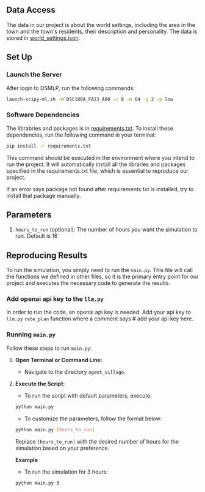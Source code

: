 ## Data Access
The data in our project is about the world settings, including the area in the town and the town's residents, their description and personality.
The data is stored in [world_settings.json](https://github.com/Sssssimonk/agent_village/blob/main/world_settings.json).

## Set Up
### Launch the Server
After login to DSMLP, run the following commands:
```bash
launch-scipy-ml.sh -W DSC180A_FA23_A00 -c 8 -m 64 -g 2 -p low
```

### Software Dependencies
The librabries and packages is in [requirements.txt](https://github.com/Sssssimonk/agent_village/blob/main/requirements.txt). To install these dependencies, run the following command in your terminal:

```bash
pip install -r requirements.txt
```

This command should be executed in the environment where you intend to run the project. It will automatically install all the libraries and packages specified in the requirements.txt file,
which is essential to reproduce our project.

If an error says package not found after requirements.txt is installed, try to install that package manually.

## Parameters
1. `hours_to_run` (optional): The number of hours you want the simulation to run. Default is 16

## Reproducing Results
To run the simulation, you simply need to run the `main.py`. This file will call the functions we defined in other files, so it is the primary entry point for our project and executes the necessary code to generate the results.

### Add openai api key to the `llm.py`
In order to run the code, an openai api key is needed.
Add your api key to `llm.py`  `rate_plan` function where a comment says # add your api key here.

### Running `main.py`
Follow these steps to run `main.py`:
1. **Open Terminal or Command Line:**
   - Navigate to the directory `agent_village`.
2. **Execute the Script:**
   - To run the script with default parameters, execute:
   ```bash
   python main.py
   ```
   - To customize the parameters, follow the format below:
   ```bash
   python main.py [hours_to_run]
   ```
   Replace `[hours_to_run]` with the desired number of hours for the simulation based on your preference. 


   **Example**
   - To run the simulation for 3 hours:
   ```bash
   python main.py 3
   ```
